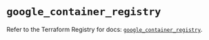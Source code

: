 # `google_container_registry`

Refer to the Terraform Registry for docs: [`google_container_registry`](https://registry.terraform.io/providers/hashicorp/google/5.36.0/docs/resources/container_registry).
